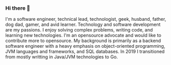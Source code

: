 ### Hi there 👋

I'm a software engineer, technical lead, technologist, geek, husband, father, dog dad, gamer, and avid learner. Technology and software development are my passions. I enjoy solving complex problems, writing code, and learning new technologies. I'm an opensource advocate and would like to contribute more to opensource. My background is primarily as a backend software engineer with a heavy emphasis on object-oriented programming, JVM languages and frameworks, and SQL databases. In 2019 I transitioned from mostly writting in Java/JVM technologies to Go. 

<!--
**jkratz55/jkratz55** is a ✨ _special_ ✨ repository because its `README.md` (this file) appears on your GitHub profile.

Here are some ideas to get you started:

- 🔭 I’m currently working on ...
- 🌱 I’m currently learning ...
- 👯 I’m looking to collaborate on ...
- 🤔 I’m looking for help with ...
- 💬 Ask me about ...
- 📫 How to reach me: ...
- 😄 Pronouns: ...
- ⚡ Fun fact: ...
-->
